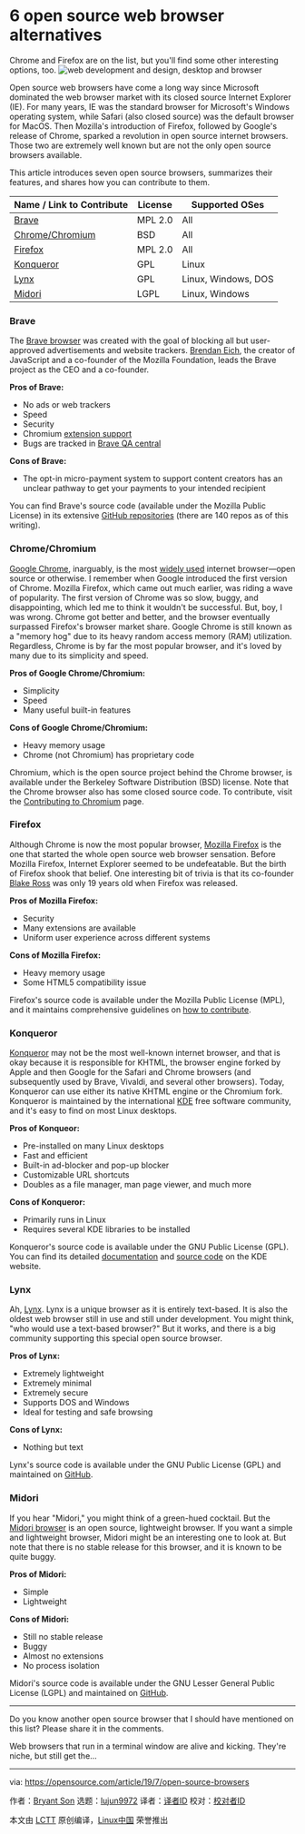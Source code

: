 [#]: collector: (lujun9972)
[#]: translator: ( )
[#]: reviewer: ( )
[#]: publisher: ( )
[#]: url: ( )
[#]: subject: (6 open source web browser alternatives)
[#]: via: (https://opensource.com/article/19/7/open-source-browsers)
[#]: author: (Bryant Son https://opensource.com/users/brson/users/lauren-pritchett/users/scottnesbitt)

6 open source web browser alternatives
======
Chrome and Firefox are on the list, but you'll find some other
interesting options, too.
![web development and design, desktop and browser][1]

Open source web browsers have come a long way since Microsoft dominated the web browser market with its closed source Internet Explorer (IE). For many years, IE was the standard browser for Microsoft's Windows operating system, while Safari (also closed source) was the default browser for MacOS. Then Mozilla's introduction of Firefox, followed by Google's release of Chrome, sparked a revolution in open source internet browsers. Those two are extremely well known but are not the only open source browsers available.

This article introduces seven open source browsers, summarizes their features, and shares how you can contribute to them.

Name / Link to Contribute | License | Supported OSes
---|---|---
[Brave][2] | MPL 2.0 | All
[Chrome/Chromium][3] | BSD | All
[Firefox][4] | MPL 2.0 | All
[Konqueror][5] | GPL | Linux
[Lynx][6] | GPL | Linux, Windows, DOS
[Midori][7] | LGPL | Linux, Windows

### Brave

The [Brave browser][8] was created with the goal of blocking all but user-approved advertisements and website trackers. [Brendan Eich][9], the creator of JavaScript and a co-founder of the Mozilla Foundation, leads the Brave project as the CEO and a co-founder.

**Pros of Brave:**

  * No ads or web trackers
  * Speed
  * Security
  * Chromium [extension support][10]
  * Bugs are tracked in [Brave QA central][11]



**Cons of Brave:**

  * The opt-in micro-payment system to support content creators has an unclear pathway to get your payments to your intended recipient



You can find Brave's source code (available under the Mozilla Public License) in its extensive [GitHub repositories][2] (there are 140 repos as of this writing).

### Chrome/Chromium

[Google Chrome][12], inarguably, is the most [widely used][13] internet browser—open source or otherwise. I remember when Google introduced the first version of Chrome. Mozilla Firefox, which came out much earlier, was riding a wave of popularity. The first version of Chrome was so slow, buggy, and disappointing, which led me to think it wouldn't be successful. But, boy, I was wrong. Chrome got better and better, and the browser eventually surpassed Firefox's browser market share. Google Chrome is still known as a "memory hog" due to its heavy random access memory (RAM) utilization. Regardless, Chrome is by far the most popular browser, and it's loved by many due to its simplicity and speed.

**Pros of Google Chrome/Chromium:**

  * Simplicity
  * Speed
  * Many useful built-in features



**Cons of Google Chrome/Chromium:**

  * Heavy memory usage
  * Chrome (not Chromium) has proprietary code



Chromium, which is the open source project behind the Chrome browser, is available under the Berkeley Software Distribution (BSD) license. Note that the Chrome browser also has some closed source code. To contribute, visit the [Contributing to Chromium][14] page.

### Firefox

Although Chrome is now the most popular browser, [Mozilla Firefox][15] is the one that started the whole open source web browser sensation. Before Mozilla Firefox, Internet Explorer seemed to be undefeatable. But the birth of Firefox shook that belief. One interesting bit of trivia is that its co-founder [Blake Ross][16] was only 19 years old when Firefox was released.

**Pros of Mozilla Firefox:**

  * Security
  * Many extensions are available
  * Uniform user experience across different systems



**Cons of Mozilla Firefox:**

  * Heavy memory usage
  * Some HTML5 compatibility issue



Firefox's source code is available under the Mozilla Public License (MPL), and it maintains comprehensive guidelines on [how to contribute][4].

### Konqueror

[Konqueror][17] may not be the most well-known internet browser, and that is okay because it is responsible for KHTML, the browser engine forked by Apple and then Google for the Safari and Chrome browsers (and subsequently used by Brave, Vivaldi, and several other browsers). Today, Konqueror can use either its native KHTML engine or the Chromium fork. Konqueror is maintained by the international [KDE][18] free software community, and it's easy to find on most Linux desktops.

**Pros of Konqueor:**

  * Pre-installed on many Linux desktops
  * Fast and efficient
  * Built-in ad-blocker and pop-up blocker
  * Customizable URL shortcuts
  * Doubles as a file manager, man page viewer, and much more



**Cons of Konqueror:**

  * Primarily runs in Linux
  * Requires several KDE libraries to be installed



Konqueror's source code is available under the GNU Public License (GPL). You can find its detailed [documentation][19] and [source code][5] on the KDE website.

### Lynx

Ah, [Lynx][20]. Lynx is a unique browser as it is entirely text-based. It is also the oldest web browser still in use and still under development. You might think, "who would use a text-based browser?" But it works, and there is a big community supporting this special open source browser.

**Pros of Lynx:**

  * Extremely lightweight
  * Extremely minimal
  * Extremely secure
  * Supports DOS and Windows
  * Ideal for testing and safe browsing



**Cons of Lynx:**

  * Nothing but text



Lynx's source code is available under the GNU Public License (GPL) and maintained on [GitHub][6].

### Midori

If you hear "Midori," you might think of a green-hued cocktail. But the [Midori browser][21] is an open source, lightweight browser. If you want a simple and lightweight browser, Midori might be an interesting one to look at. But note that there is no stable release for this browser, and it is known to be quite buggy.

**Pros of Midori:**

  * Simple
  * Lightweight



**Cons of Midori:**

  * Still no stable release
  * Buggy
  * Almost no extensions
  * No process isolation



Midori's source code is available under the GNU Lesser General Public License (LGPL) and maintained on [GitHub][7].

* * *

Do you know another open source browser that I should have mentioned on this list? Please share it in the comments.

Web browsers that run in a terminal window are alive and kicking. They're niche, but still get the...

--------------------------------------------------------------------------------

via: https://opensource.com/article/19/7/open-source-browsers

作者：[Bryant Son][a]
选题：[lujun9972][b]
译者：[译者ID](https://github.com/译者ID)
校对：[校对者ID](https://github.com/校对者ID)

本文由 [LCTT](https://github.com/LCTT/TranslateProject) 原创编译，[Linux中国](https://linux.cn/) 荣誉推出

[a]: https://opensource.com/users/brson/users/lauren-pritchett/users/scottnesbitt
[b]: https://github.com/lujun9972
[1]: https://opensource.com/sites/default/files/styles/image-full-size/public/lead-images/web_browser_desktop_devlopment_design_system_computer.jpg?itok=pfqRrJgh (web development and design, desktop and browser)
[2]: https://github.com/brave
[3]: https://www.chromium.org/Home
[4]: https://developer.mozilla.org/en-US/docs/Mozilla/Developer_guide/Introduction
[5]: https://kde.org/applications/internet/org.kde.konqueror/development
[6]: https://github.com/kurtchen/Lynx
[7]: https://github.com/midori-browser/core
[8]: https://brave.com
[9]: https://en.wikipedia.org/wiki/Brendan_Eich
[10]: https://support.brave.com/hc/en-us/articles/360017909112-How-can-I-add-extensions-to-Brave-
[11]: https://community.brave.com/c/legacy/qa
[12]: https://www.google.com/chrome/
[13]: https://www.statista.com/statistics/544400/market-share-of-internet-browsers-desktop/
[14]: https://chromium.googlesource.com/chromium/src/+/master/docs/contributing.md
[15]: https://www.mozilla.org/firefox/
[16]: https://en.wikipedia.org/wiki/Blake_Ross
[17]: https://kde.org/applications/internet/org.kde.konqueror
[18]: https://kde.org
[19]: https://docs.kde.org/stable5/en/applications/konqueror/index.html
[20]: http://lynx.browser.org/
[21]: https://www.midori-browser.org/
